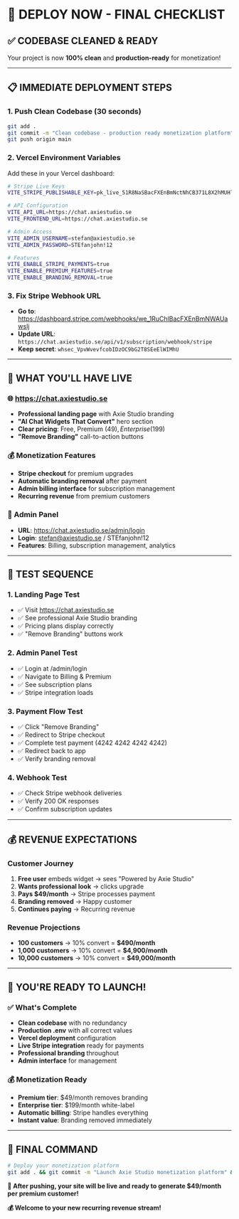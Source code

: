 # 🚀 DEPLOY NOW - FINAL CHECKLIST

## ✅ **CODEBASE CLEANED & READY**

Your project is now **100% clean** and **production-ready** for monetization!

---

## 📋 **IMMEDIATE DEPLOYMENT STEPS**

### **1. Push Clean Codebase (30 seconds)**
```bash
git add .
git commit -m "Clean codebase - production ready monetization platform"
git push origin main
```

### **2. Vercel Environment Variables**
Add these in your Vercel dashboard:

```bash
# Stripe Live Keys
VITE_STRIPE_PUBLISHABLE_KEY=pk_live_51R8NaSBacFXEnBmNctNhCB371L8X2hMUHlwLAmxLKZ0yzGyzZxFmNoUeOwAm7M5NeqgePP2uMRp85xHA0BCA98OX00hdoNhjfd

# API Configuration
VITE_API_URL=https://chat.axiestudio.se
VITE_FRONTEND_URL=https://chat.axiestudio.se

# Admin Access
VITE_ADMIN_USERNAME=stefan@axiestudio.se
VITE_ADMIN_PASSWORD=STEfanjohn!12

# Features
VITE_ENABLE_STRIPE_PAYMENTS=true
VITE_ENABLE_PREMIUM_FEATURES=true
VITE_ENABLE_BRANDING_REMOVAL=true
```

### **3. Fix Stripe Webhook URL**
- **Go to**: https://dashboard.stripe.com/webhooks/we_1RuChlBacFXEnBmNWAUawslj
- **Update URL**: `https://chat.axiestudio.se/api/v1/subscription/webhook/stripe`
- **Keep secret**: `whsec_VpvWvevfcobIDzOC9bG2T8SEeElWIMhU`

---

## 🎯 **WHAT YOU'LL HAVE LIVE**

### **🌐 https://chat.axiestudio.se**
- **Professional landing page** with Axie Studio branding
- **"AI Chat Widgets That Convert"** hero section
- **Clear pricing**: Free, Premium ($49), Enterprise ($199)
- **"Remove Branding"** call-to-action buttons

### **💰 Monetization Features**
- **Stripe checkout** for premium upgrades
- **Automatic branding removal** after payment
- **Admin billing interface** for subscription management
- **Recurring revenue** from premium customers

### **🔧 Admin Panel**
- **URL**: https://chat.axiestudio.se/admin/login
- **Login**: stefan@axiestudio.se / STEfanjohn!12
- **Features**: Billing, subscription management, analytics

---

## 🧪 **TEST SEQUENCE**

### **1. Landing Page Test**
- ✅ Visit https://chat.axiestudio.se
- ✅ See professional Axie Studio branding
- ✅ Pricing plans display correctly
- ✅ "Remove Branding" buttons work

### **2. Admin Panel Test**
- ✅ Login at /admin/login
- ✅ Navigate to Billing & Premium
- ✅ See subscription plans
- ✅ Stripe integration loads

### **3. Payment Flow Test**
- ✅ Click "Remove Branding"
- ✅ Redirect to Stripe checkout
- ✅ Complete test payment (4242 4242 4242 4242)
- ✅ Redirect back to app
- ✅ Verify branding removal

### **4. Webhook Test**
- ✅ Check Stripe webhook deliveries
- ✅ Verify 200 OK responses
- ✅ Confirm subscription updates

---

## 💰 **REVENUE EXPECTATIONS**

### **Customer Journey**
1. **Free user** embeds widget → sees "Powered by Axie Studio"
2. **Wants professional look** → clicks upgrade
3. **Pays $49/month** → Stripe processes payment
4. **Branding removed** → Happy customer
5. **Continues paying** → Recurring revenue

### **Revenue Projections**
- **100 customers** → 10% convert = **$490/month**
- **1,000 customers** → 10% convert = **$4,900/month**
- **10,000 customers** → 10% convert = **$49,000/month**

---

## 🎉 **YOU'RE READY TO LAUNCH!**

### **✅ What's Complete**
- **Clean codebase** with no redundancy
- **Production .env** with all correct values
- **Vercel deployment** configuration
- **Live Stripe integration** ready for payments
- **Professional branding** throughout
- **Admin interface** for management

### **💰 Monetization Ready**
- **Premium tier**: $49/month removes branding
- **Enterprise tier**: $199/month white-label
- **Automatic billing**: Stripe handles everything
- **Instant value**: Branding removed immediately

---

## 🚀 **FINAL COMMAND**

```bash
# Deploy your monetization platform
git add . && git commit -m "Launch Axie Studio monetization platform" && git push origin main
```

**🎯 After pushing, your site will be live and ready to generate $49/month per premium customer!**

**💰 Welcome to your new recurring revenue stream!**
